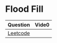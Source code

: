Flood Fill
===

|Question|Vide0|
|-|-|
|[Leetcode](https://leetcode.com/problems/flood-fill/description/)||